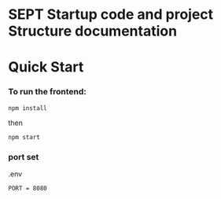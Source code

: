 # SEPT Startup code and  project Structure documentation 

# Quick Start

### To run the frontend:
 ```
 npm install
 ```
then
```
npm start
```

### port set
.env
```
PORT = 8080
```